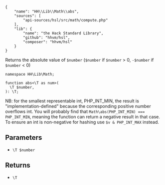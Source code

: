 ``` yamlmeta
{
    "name": "HH\\Lib\\Math\\abs",
    "sources": [
        "api-sources/hsl/src/math/compute.php"
    ],
    "lib": {
        "name": "the Hack Standard Library",
        "github": "hhvm/hsl",
        "composer": "hhvm/hsl"
    }
}
```




Returns the absolute value of ` $number ` (`` $number `` if ``` $number ``` > 0,
```` -$number ```` if ````` $number ````` < 0)




``` Hack
namespace HH\Lib\Math;

function abs<\T as num>(
  \T $number,
): \T;
```




NB: for the smallest representable int, PHP_INT_MIN, the result is
"implementation-defined" because the corresponding positive number overflows
int. You will probably find that ` Math\abs(PHP_INT_MIN) === PHP_INT_MIN `,
meaning the function can return a negative result in that case. To ensure
an int is non-negative for hashing use `` $v & PHP_INT_MAX `` instead.




## Parameters




+ ` \T $number `




## Returns




* ` \T `
<!-- HHAPIDOC -->
